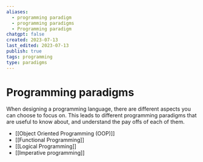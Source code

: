 ```yaml
---
aliases:
  - programming paradigm
  - programming paradigms
  - Programming paradigm
chatgpt: false
created: 2023-07-13
last_edited: 2023-07-13
publish: true
tags: programming
type: paradigms
---
```

# Programming paradigms

When designing a programming language, there are different aspects you can choose to focus on. This leads to different programming paradigms that are useful to know about, and understand the pay offs of each of them.

- [[Object Oriented Programming (OOP)]]
- [[Functional Programming]]
- [[Logical Programming]]
- [[Imperative programming]]
